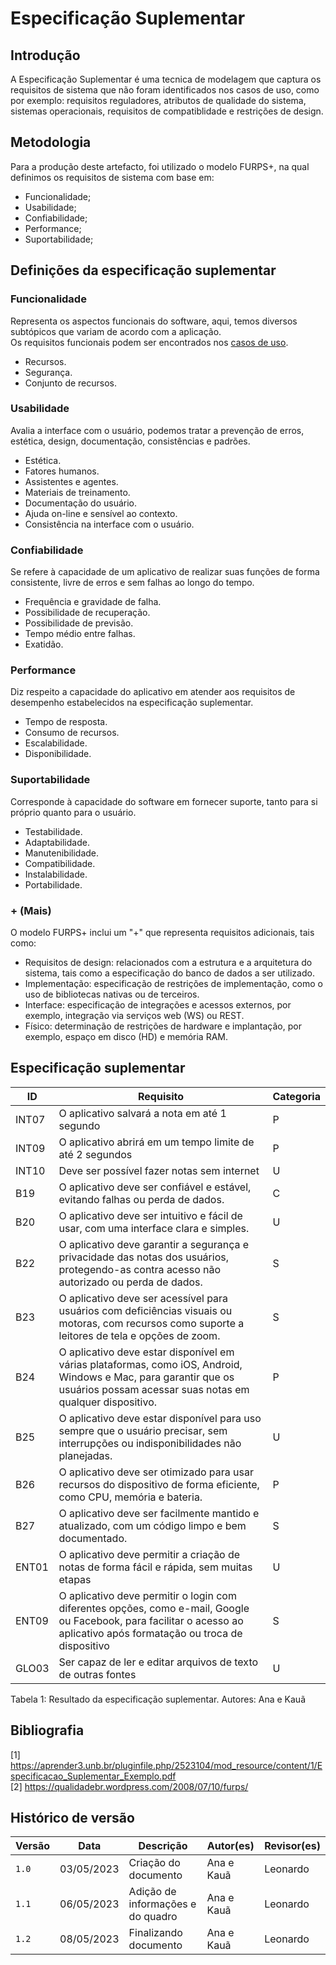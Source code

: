 # Especificação Suplementar

## Introdução

A Especificação Suplementar é uma tecnica de modelagem que captura os requisitos de sistema que não foram identificados nos casos de uso, como por exemplo: requisitos reguladores, atributos de qualidade do sistema, sistemas operacionais, requisitos de compatiblidade e restrições de design.

## Metodologia

Para a produção deste artefacto, foi utilizado o modelo FURPS+, na qual definimos os requisitos de sistema com base em:

- Funcionalidade;
- Usabilidade;
- Confiabilidade;
- Performance;
- Suportabilidade;

## Definições da especificação suplementar

### Funcionalidade

Representa os aspectos funcionais do software, aqui, temos diversos subtópicos que variam de acordo com a aplicação.</br>
Os requisitos funcionais podem ser encontrados nos [casos de uso](https://github.com/Requisitos-de-Software/2023.1-Simplenote/tree/main/docs/modelagem/casos_de_uso.md).

- Recursos.
- Segurança.
- Conjunto de recursos.

### Usabilidade

Avalia a interface com o usuário, podemos tratar a prevenção de erros, estética, design, documentação, consistências e padrões.

- Estética.
- Fatores humanos.
- Assistentes e agentes.
- Materiais de treinamento.
- Documentação do usuário.
- Ajuda on-line e sensível ao contexto.
- Consistência na interface com o usuário.

### Confiabilidade

Se refere à capacidade de um aplicativo de realizar suas funções de forma consistente, livre de erros e sem falhas ao longo do tempo.

- Frequência e gravidade de falha.
- Possibilidade de recuperação.
- Possibilidade de previsão.
- Tempo médio entre falhas.
- Exatidão.

### Performance

Diz respeito a capacidade do aplicativo em atender aos requisitos de desempenho estabelecidos na especificação suplementar.

- Tempo de resposta.
- Consumo de recursos.
- Escalabilidade.
- Disponibilidade.

### Suportabilidade

Corresponde à capacidade do software em fornecer suporte, tanto para si próprio quanto para o usuário.

- Testabilidade.
- Adaptabilidade.
- Manutenibilidade.
- Compatibilidade.
- Instalabilidade.
- Portabilidade.

### + (Mais)

O modelo FURPS+ inclui um "+" que representa requisitos adicionais, tais como:

- Requisitos de design: relacionados com a estrutura e a arquitetura do sistema, tais como a especificação do banco de dados a ser utilizado.
- Implementação: especificação de restrições de implementação, como o uso de bibliotecas nativas ou de terceiros.
- Interface: especificação de integrações e acessos externos, por exemplo, integração via serviços web (WS) ou REST.
- Físico: determinação de restrições de hardware e implantação, por exemplo, espaço em disco (HD) e memória RAM.

## Especificação suplementar

| ID    | Requisito                                                                                                                                                                    | Categoria |
| ----- | ---------------------------------------------------------------------------------------------------------------------------------------------------------------------------- | --------- |
| INT07 | O aplicativo salvará a nota em até 1 segundo                                                                                                                                 | P         |
| INT09 | O aplicativo abrirá em um tempo limite de até 2 segundos                                                                                                                     | P         |
| INT10 | Deve ser possível fazer notas sem internet                                                                                                                                   | U         |
| B19   | O aplicativo deve ser confiável e estável, evitando falhas ou perda de dados.                                                                                                | C         |
| B20   | O aplicativo deve ser intuitivo e fácil de usar, com uma interface clara e simples.                                                                                          | U         |
| B22   | O aplicativo deve garantir a segurança e privacidade das notas dos usuários, protegendo-as contra acesso não autorizado ou perda de dados.                                   | S         |
| B23   | O aplicativo deve ser acessível para usuários com deficiências visuais ou motoras, com recursos como suporte a leitores de tela e opções de zoom.                            | S         |
| B24   | O aplicativo deve estar disponível em várias plataformas, como iOS, Android, Windows e Mac, para garantir que os usuários possam acessar suas notas em qualquer dispositivo. | P         |
| B25   | O aplicativo deve estar disponível para uso sempre que o usuário precisar, sem interrupções ou indisponibilidades não planejadas.                                            | U         |
| B26   | O aplicativo deve ser otimizado para usar recursos do dispositivo de forma eficiente, como CPU, memória e bateria.                                                           | P         |
| B27   | O aplicativo deve ser facilmente mantido e atualizado, com um código limpo e bem documentado.                                                                                | S         |
| ENT01 | O aplicativo deve permitir a criação de notas de forma fácil e rápida, sem muitas etapas                                                                                     | U         |
| ENT09 | O aplicativo deve permitir o login com diferentes opções, como e-mail, Google ou Facebook, para facilitar o acesso ao aplicativo após formatação ou troca de dispositivo     | S         |
| GLO03 | Ser capaz de ler e editar arquivos de texto de outras fontes                                                                                                                 | U         |

Tabela 1: Resultado da especificação suplementar.
Autores: Ana e Kauã

## Bibliografia

[1] <https://aprender3.unb.br/pluginfile.php/2523104/mod_resource/content/1/Especificacao_Suplementar_Exemplo.pdf> </br>
[2] <https://qualidadebr.wordpress.com/2008/07/10/furps/>

## Histórico de versão

| Versão | Data       | Descrição                         | Autor(es)  | Revisor(es) |
| ------ | ---------- | --------------------------------- | ---------- | ----------- |
| `1.0`  | 03/05/2023 | Criação do documento              | Ana e Kauã | Leonardo    |
| `1.1`  | 06/05/2023 | Adição de informações e do quadro | Ana e Kauã | Leonardo    |
| `1.2`  | 08/05/2023 | Finalizando documento             | Ana e Kauã | Leonardo    |
